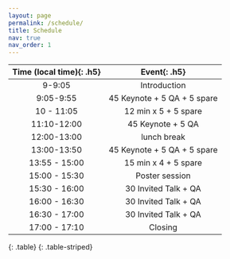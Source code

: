 ```yaml
---
layout: page
permalink: /schedule/
title: Schedule
nav: true
nav_order: 1
---
```


| **Time (local time)**{: .h5} | **Event**{: .h5}      |
| :-----:   | :-----: |
| 9-9:05                             | Introduction                |
| 9:05-9:55                          | 45 Keynote + 5 QA + 5 spare |
| 10 - 11:05                         | 12 min x 5 + 5 spare        |
| 11:10-12:00                        | 45 Keynote + 5 QA           |
| 12:00-13:00                        | lunch break                 |
| 13:00-13:50                        | 45 Keynote + 5 QA + 5 spare |
| 13:55 - 15:00                      | 15 min x 4 + 5 spare        |
| 15:00 - 15:30                      | Poster session              |
| 15:30 - 16:00                      | 30 Invited Talk + QA        |
| 16:00 - 16:30                      | 30 Invited Talk + QA        |
| 16:30 - 17:00                      | 30 Invited Talk + QA        |
| 17:00 - 17:10                      | Closing                     |
{: .table}
{: .table-striped}